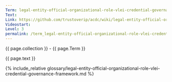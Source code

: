 ```yaml
---
Term: legal-entity-official-organizational-role-vlei-credential-governance-framework
Text: 
Link: https://github.com/trustoverip/acdc/wiki/legal-entity-official-organizational-role-vlei-credential-governance-framework
Videostart: 
Level: 3
permalink: /term_legal-entity-official-organizational-role-vlei-credential-governance-framework.html
---
```


{{ page.collection }} - {{ page.Term }}

   {{ page.text }}

{% include_relative glossary/legal-entity-official-organizational-role-vlei-credential-governance-framework.md %}
